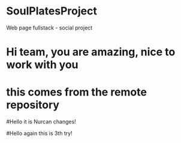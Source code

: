 # SoulPlatesProject

Web page fullstack - social project

# Hi team, you are amazing, nice to work with you

# this comes from the remote repository
 
 #Hello it is Nurcan changes!

 #Hello again this is 3th try! 